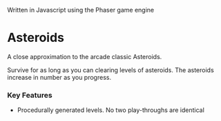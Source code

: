 Written in Javascript using the Phaser game engine

# Asteroids
A close approximation to the arcade classic Asteroids.

Survive for as long as you can clearing levels of asteroids. The asteroids increase in number as you progress.



### Key Features
* Procedurally generated levels. No two play-throughs are identical

